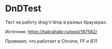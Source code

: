 # DnDTest

Тест на работу drag'n'drop в разных браузерах.  

Источник: https://habrahabr.ru/post/187582/

Проверил, что работает в Chrome, FF и IE11
